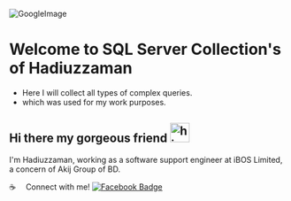 ![GoogleImage](https://scontent.fdac41-1.fna.fbcdn.net/v/t31.18172-8/17191920_1270355809728036_6048472856708957422_o.jpg?_nc_cat=101&ccb=1-7&_nc_sid=19026a&_nc_eui2=AeEIUeFkRjMuACOh6VmyzydpLk4BFqBTv74uTgEWoFO_vmpnDNnh8HTrASYJELEI7JWn8X6IC7FOlSoyVApeP9bV&_nc_ohc=R790Qq4ZyCwAX83FATf&tn=BNi5T9d7iHBj-Gmi&_nc_ht=scontent.fdac41-1.fna&oh=00_AT-tM0wUI61mez45pgKaetjTsayFGBbPn3t1COUJXKasfA&oe=631C2437) 

# Welcome to SQL Server Collection's of Hadiuzzaman
- Here I will collect all types of complex queries.
- which was used for my work purposes.

## Hi there my gorgeous friend <img src="https://c.tenor.com/FugiHWMZoywAAAAC/emoji-hi.gif" width="35px" alt="hi">

I'm Hadiuzzaman, working as a software support engineer at iBOS Limited, a concern of Akij Group of BD.

:coffee: &emsp;Connect with me! 
[![Facebook Badge](https://img.shields.io/badge/Facebook-1877F2?style=for-the-badge&logo=facebook&logoColor=white)](https://www.facebook.com/fb.hadi) 
